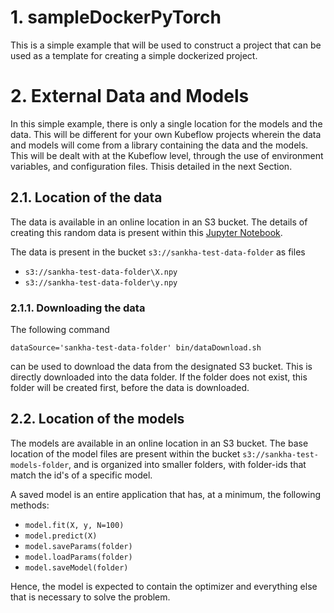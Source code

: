 # 1. sampleDockerPyTorch

This is a simple example that will be used to construct a project
that can be used as a template for creating a simple dockerized
project.


# 2. External Data and Models

In this simple example, there is only a single location for the models
and the data. This will be different for your own Kubeflow projects wherein
the data and models will come from a library containing the data and the
models. This will be dealt with at the Kubeflow level, through the use of
environment variables, and configuration files. Thisis detailed in the next
Section.

## 2.1. Location of the data

The data is available in an online location in an S3 bucket. The details
of creating this random data is present within this 
[Jupyter Notebook](https://github.com/sankhaMukherjee/sampleDockerPyTorch/blob/master/Notebooks/Create%20some%20random%20data.ipynb).

The data is present in the bucket `s3://sankha-test-data-folder` as files

 - `s3://sankha-test-data-folder\X.npy`
 - `s3://sankha-test-data-folder\y.npy`

### 2.1.1. Downloading the data

The following command 
    
`dataSource='sankha-test-data-folder' bin/dataDownload.sh`

can be used to download the data from the designated S3 bucket. This is directly
downloaded into the data folder. If the folder does not exist, this folder will
be created first, before the data is downloaded.

## 2.2. Location of the models

The models are available in an online location in an S3 bucket. The base location
of the model files are present within the bucket `s3://sankha-test-models-folder`,
and is organized into smaller folders, with folder-ids that match the id's of a 
specific model.

A saved model is an entire application that has, at a minimum, the following
methods:

 - `model.fit(X, y, N=100)`
 - `model.predict(X)`
 - `model.saveParams(folder)`
 - `model.loadParams(folder)`
 - `model.saveModel(folder)`

Hence, the model is expected to contain the optimizer and everything else that is
necessary to solve the problem. 
